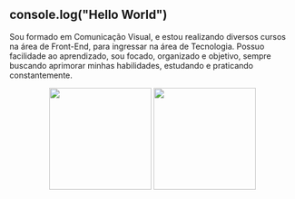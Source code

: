 ## console.log("Hello World")

Sou formado em Comunicação Visual, e estou realizando diversos cursos na área de Front-End, para ingressar na área de Tecnologia. 
Possuo facilidade ao aprendizado, sou focado, organizado e objetivo, sempre buscando aprimorar minhas habilidades, estudando e praticando constantemente.
<br>
<div align="center">
<img height="180em" src="https://github-readme-stats.vercel.app/api?username=GustavoCMonteiro&show_icons=true&theme=dark"/>
<img height="180em" src="https://github-readme-stats.vercel.app/api/top-langs/?username=GustavoCMonteiro&layout=compact"/>
</div>

<link rel="stylesheet" href="https://cdn.jsdelivr.net/gh/devicons/devicon@v2.15.1/devicon.min.css">
